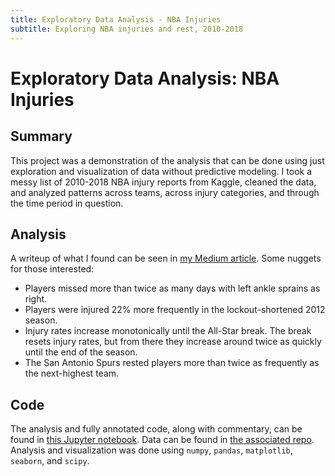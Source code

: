 ```yaml
---
title: Exploratory Data Analysis - NBA Injuries
subtitle: Exploring NBA injuries and rest, 2010-2018
---
```


# Exploratory Data Analysis: NBA Injuries

## Summary

This project was a demonstration of the analysis that can be done using just exploration
and visualization of data without predictive modeling. I took a messy list of 2010-2018 NBA injury
reports from Kaggle, cleaned the data, and analyzed patterns across teams, across injury categories,
and through the time period in question.

## Analysis

A writeup of what I found can be seen in [my Medium article](https://medium.com/@ajenkneary/injuries-and-rest-in-the-nba-2c39a8bd261c).
Some nuggets for those interested:

* Players missed more than twice as many days with left ankle sprains as right.
* Players were injured 22% more frequently in the lockout-shortened 2012 season.
* Injury rates increase monotonically until the All-Star break. The break resets injury rates, but from there they increase around twice as quickly until the end of the season.
* The San Antonio Spurs rested players more than twice as frequently as the next-highest team.

## Code

The analysis and fully annotated code, along with commentary, can be found in [this Jupyter notebook](https://github.com/alexmjn/NBA-Injuries/blob/master/NBA_Injuries.ipynb).
Data can be found in [the associated repo](https://github.com/alexmjn/NBA-Injuries). Analysis and visualization was done using `numpy`, `pandas`, `matplotlib`, `seaborn`, and `scipy`.
